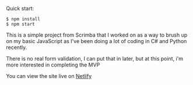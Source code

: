 Quick start:

```
$ npm install
$ npm start
```

This is a simple project from Scrimba that I worked on as a way to brush up on my basic JavaScript as I've been doing a lot of coding in C# and Python recently.

There is no real form validation, I can put that in later, but at this point, i'm more interested in completing the MVP

You can view the site live on [Netlify](https://marvelous-boba-2e3bf8.netlify.app/)

